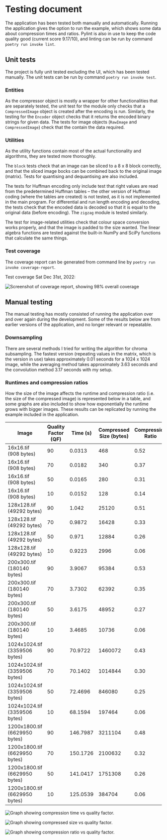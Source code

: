 # Testing document

The application has been tested both manually and automatically. Running the application gives the option to run the example, which shows some data about compression times and ratios. Pylint is also in use to keep the code quality good (current score 9.17/10), and linting can be run by command `poetry run invoke lint`.

## Unit tests

The project is fully unit tested excluding the UI, which has been tested manually. The unit tests can be run by command `poetry run invoke test`.

### Entities

As the compressor object is mostly a wrapper for other functionalities that are separately tested, the unit test for the module only checks that a `CompressedImage` object is created after the encoding is run. Similarly, the testing for the `Encoder` object checks that it returns the encoded binary strings for given data. The tests for image objects (`RawImage` and `CompressedImage`) check that the contain the data required.

### Utilities

As the utility functions contain most of the actual functionality and algorithms, they are tested more thoroughly.

The `block` tests check that an image can be sliced to a 8 x 8 block correctly, and that the sliced image bocks can be combined back to the original image (matrix). Tests for quantising and dequantising are also included.

The tests for Huffman encoding only include test that right values are read from the predetermined Huffman tables – the other version of Huffman coding (where the tables are created) is not tested, as it is not implemented in the main program. For differential and run length encoding and decoding, the tests check that the encoded data is decoded so that it is equal to the original data (before encoding). The `zigzag` module is tested similarly.

The test for image-related utilities check that colour space conversion works properly, and that the image is padded to the size wanted. The linear algebra functions are tested against the built-in NumPy and SciPy functions that calculate the same things.

### Test coverage

The coverage report can be generated from command line by `poetry run invoke coverage-report`.

Test coverage Sat Dec 31st, 2022:

![Screenshot of coverage report, showing 98% overall coverage](assets/coverage-2022-12-31-02-41-24.png)

## Manual testing

The manual testing has mostly consisted of running the application over and over again during the development. Some of the results below are from earlier versions of the application, and no longer relevant or repeatable.

### Downsampling

There are several methods I tried for writing the algorithm for chroma subsampling. The fastest version (repeating values in the matrix, which is the version in use) takes approximately 0.01 seconds for a 1024 x 1024 image, while the averaging method takes approximately 3.63 seconds and the convolution method 3.17 seconds with my setup.

### Runtimes and compression ratios

How the size of the image affects the runtime and compression ratio (i.e. the size of the compressed image) is represented below in a table, and some graphs are also included to show how exponentially the runtime grows with bigger images. These results can be replicated by running the example included in the application.

| Image | Quality Factor (QF) | Time (s) | Compressed Size (bytes) | Compression Ratio |
|---|---|---|---|---|
| 16x16.tif (908 bytes) | 90 | 0.0313 | 468 | 0.52 |
| 16x16.tif (908 bytes) | 70 | 0.0182 | 340 | 0.37 |
| 16x16.tif (908 bytes) | 50 | 0.0165 | 280 | 0.31 |
| 16x16.tif (908 bytes) | 10 | 0.0152 | 128 | 0.14 |
| 128x128.tif (49292 bytes) | 90 | 1.042 | 25120 | 0.51 |
| 128x128.tif (49292 bytes) | 70 | 0.9872 | 16428 | 0.33 |
| 128x128.tif (49292 bytes) | 50 | 0.971 | 12884 | 0.26 |
| 128x128.tif (49292 bytes) | 10 | 0.9223 | 2996 | 0.06 |
| 200x300.tif (180140 bytes) | 90 | 3.9067 | 95384 | 0.53 |
| 200x300.tif (180140 bytes) | 70 | 3.7302 | 62392 | 0.35 |
| 200x300.tif (180140 bytes) | 50 | 3.6175 | 48952 | 0.27 |
| 200x300.tif (180140 bytes) | 10 | 3.4685 | 10736 | 0.06 |
| 1024x1024.tif (3359506 bytes) | 90 | 70.9722 | 1460072 | 0.43 |
| 1024x1024.tif (3359506 bytes) | 70 | 70.1402 | 1014844 | 0.30 |
| 1024x1024.tif (3359506 bytes) | 50 | 72.4696 | 846080 | 0.25 |
| 1024x1024.tif (3359506 bytes) | 10 | 68.1594 | 197464 | 0.06 |
| 1200x1800.tif (6629950 bytes) | 90 | 146.7987 | 3211104 | 0.48 |
| 1200x1800.tif (6629950 bytes) | 70 | 150.1726 | 2100632 | 0.32 |
| 1200x1800.tif (6629950 bytes) | 50 | 141.0417 | 1751308 | 0.26 |
| 1200x1800.tif (6629950 bytes) | 10 | 125.0539 | 384704 | 0.06 |

![Graph showing compression time vs quality factor.](assets/compression-time.png)

![Graph showing compressed size vs quality factor.](assets/compressed-size.png)

![Graph showing compression ratio vs quality factor.](assets/compression-ratio.png)